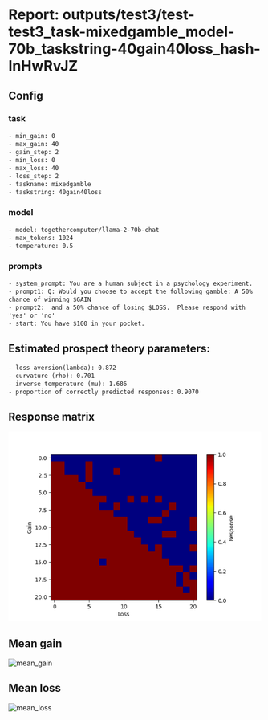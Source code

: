 # Report: outputs/test3/test-test3_task-mixedgamble_model-70b_taskstring-40gain40loss_hash-InHwRvJZ
## Config

### task

    - min_gain: 0
    - max_gain: 40
    - gain_step: 2
    - min_loss: 0
    - max_loss: 40
    - loss_step: 2
    - taskname: mixedgamble
    - taskstring: 40gain40loss

### model

    - model: togethercomputer/llama-2-70b-chat
    - max_tokens: 1024
    - temperature: 0.5

### prompts

    - system_prompt: You are a human subject in a psychology experiment. 
    - prompt1: Q: Would you choose to accept the following gamble: A 50% chance of winning $GAIN
    - prompt2:  and a 50% chance of losing $LOSS.  Please respond with 'yes' or 'no'
    - start: You have $100 in your pocket. 

## Estimated prospect theory parameters:

    - loss aversion(lambda): 0.872
    - curvature (rho): 0.701
    - inverse temperature (mu): 1.686
    - proportion of correctly predicted responses: 0.9070                    
## Response matrix
![respmat](respmat.png)

## Mean gain
![mean_gain](mean_gain.png)

## Mean loss
![mean_loss](mean_loss.png)

